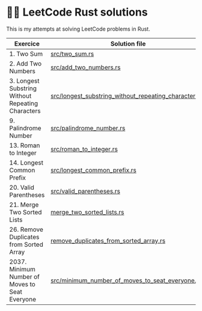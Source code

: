 # 👨‍🎓 LeetCode Rust solutions
This is my attempts at solving LeetCode problems in Rust.

| Exercice                                          | Solution file                                                                                                  | Runtime | Memory |
|---------------------------------------------------|----------------------------------------------------------------------------------------------------------------|---------|--------|
| 1. Two Sum                                        | [src/two_sum.rs](src/two_sum.rs)                                                                               | 0 ms    | 2.5 MB |
| 2. Add Two Numbers                                | [src/add_two_numbers.rs](src/two_sum.rs)                                                                       | 7 ms    | 2.2 MB |
| 3. Longest Substring Without Repeating Characters | [src/longest_substring_without_repeating_characters.rs](src/longest_substring_without_repeating_characters.rs) | 1132 ms | 2.1 MB |
| 9. Palindrome Number                              | [src/palindrome_number.rs](src/palindrome_number.rs)                                                           | 8 ms    | 2 MB   |
| 13. Roman to Integer                              | [src/roman_to_integer.rs](src/roman_to_integer.rs)                                                             | 7 ms    | 2.1 MB |
| 14. Longest Common Prefix                         | [src/longest_common_prefix.rs](src/longest_common_prefix.rs)                                                   | 0 ms    | 2.1 MB |
| 20. Valid Parentheses                             | [src/valid_parentheses.rs](src/valid_parentheses.rs)                                                           | 0 ms    | 2 MB   |
| 21. Merge Two Sorted Lists                        | [merge_two_sorted_lists.rs](src/merge_two_sorted_lists.rs)                                                     | 0 ms    | 2 MB   |
| 26. Remove Duplicates from Sorted Array           | [remove_duplicates_from_sorted_array.rs](src/remove_duplicates_from_sorted_array.rs)                           | 0ms     | 2.4 MB |
| 2037. Minimum Number of Moves to Seat Everyone    | [src/minimum_number_of_moves_to_seat_everyone.rs](src/minimum_number_of_moves_to_seat_everyone.rs)             | 4 ms    | 2.2 MB |
